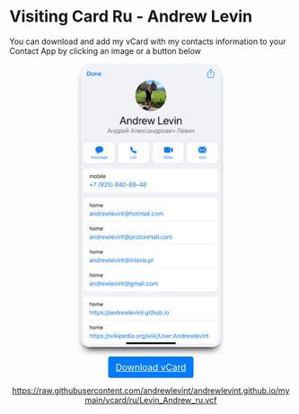 
# Visiting Card Ru - Andrew Levin

You can download and add my vCard with my contacts information to your Contact App by clicking an image or a button below


<p style="text-align: center;">
<a 
style=""
href="https://raw.githubusercontent.com/andrewlevint/andrewlevint.github.io/mymain/vcard/ru/Levin_Andrew_ru.vcf">
<img 
src="vcard-preview-ru-220619.png"
alt="vcard-preview-ru-220619.png"
style="width:250px;
border-radius: 1rem;
-webkit-box-shadow: 0px 10px 13px -7px #000000, 9px 45px 0px 0px rgba(0,0,0,0);
box-shadow: 0px 10px 13px -7px #000000, 9px 45px 0px 0px rgba(0,0,0,0);">
</a>
</p>


<p style="text-align: center;">
<a style="
color: #fff;
background-color: #007bff;
border-color: #007bff;
display: inline-block;
font-weight: 400;
text-align: center;
white-space: nowrap;
vertical-align: middle;
-webkit-user-select: none;
-moz-user-select: none;
-ms-user-select: none;
user-select: none;
border: 1px solid transparent;
padding: 0.375rem 0.75rem;
font-size: 1rem;
line-height: 1.5;
border-radius: 0.25rem;
transition: color .15s ease-in-out,background-color .15s ease-in-out,border-color .15s ease-in-out,box-shadow .15s ease-in-out;
"
href="https://raw.githubusercontent.com/andrewlevint/andrewlevint.github.io/mymain/vcard/ru/Levin_Andrew_ru.vcf"
role="button">
Download vCard</a>
</p>


<p style="text-align: center;">
<a
href="https://raw.githubusercontent.com/andrewlevint/andrewlevint.github.io/mymain/vcard/ru/Levin_Andrew_ru.vcf"
role="button">
https://raw.githubusercontent.com/andrewlevint/andrewlevint.github.io/mymain/vcard/ru/Levin_Andrew_ru.vcf
</a>
</p>



